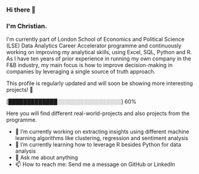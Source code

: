 ### Hi there 👋
### I'm Christian.

I'm currently part of London School of Economics and Political Science (LSE) Data Analytics Career Accelerator 
programme and continuously working on improving my analytical skills, using Excel, SQL, Python and R. As I have
ten years of prior experience in running my own company in the F&B industry, my main focus is how to improve
decision-making in companies by leveraging a single source of truth approach.

This profile is regularly updated and will soon be showing more interesting projects! 🙂

[█████████████░░░░░░░░░░░░░░░░░] 60%


Here you will find different real-world-projects and also projects from the programme.

- 🔭 I’m currently working on extracting insights using different machine learning algorithms
  like clustering, regression and sentiment analysis
- 🌱 I’m currently learning how to leverage R besides Python for data analysis
- 💬 Ask me about anything
- 📫 How to reach me: Send me a message on GitHub or LinkedIn

